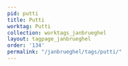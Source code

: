 ```yaml
---
pid: putti
title: Putti
worktag: Putti
collection: worktags_janbrueghel
layout: tagpage_janbrueghel
order: '134'
permalink: "/janbrueghel/tags/putti/"
---
```

